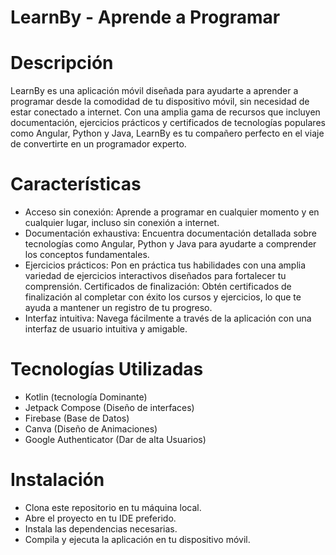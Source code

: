 # LearnBy - Aprende a Programar

# Descripción
LearnBy es una aplicación móvil diseñada para ayudarte a aprender a programar desde la comodidad de tu dispositivo móvil, sin necesidad de estar conectado a internet. Con una amplia gama de recursos que incluyen documentación, ejercicios prácticos y certificados de tecnologías populares como Angular, Python y Java, LearnBy es tu compañero perfecto en el viaje de convertirte en un programador experto.

# Características
- Acceso sin conexión: Aprende a programar en cualquier momento y en cualquier lugar, incluso sin conexión a internet.
- Documentación exhaustiva: Encuentra documentación detallada sobre tecnologías como Angular, Python y Java para ayudarte a comprender los conceptos fundamentales.
- Ejercicios prácticos: Pon en práctica tus habilidades con una amplia variedad de ejercicios interactivos diseñados para fortalecer tu comprensión.
Certificados de finalización: Obtén certificados de finalización al completar con éxito los cursos y ejercicios, lo que te ayuda a mantener un registro de tu progreso.
- Interfaz intuitiva: Navega fácilmente a través de la aplicación con una interfaz de usuario intuitiva y amigable.

# Tecnologías Utilizadas
- Kotlin (tecnología Dominante)
- Jetpack Compose (Diseño de interfaces)
- Firebase (Base de Datos)
- Canva (Diseño de Animaciones)
- Google Authenticator (Dar de alta Usuarios)

  
# Instalación
- Clona este repositorio en tu máquina local.
- Abre el proyecto en tu IDE preferido.
- Instala las dependencias necesarias.
- Compila y ejecuta la aplicación en tu dispositivo móvil.
